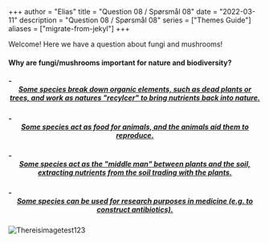 +++
author = "Elias"
title = "Question 08 / Spørsmål 08"
date = "2022-03-11"
description = "Question 08 / Spørsmål 08"
series = ["Themes Guide"]
aliases = ["migrate-from-jekyl"]
+++

Welcome! Here we have a question about fungi and mushrooms!

#### Why are fungi/mushrooms important for nature and biodiversity?

##### - <center> [Some species break down organic elements, such as dead plants or trees, and work as natures "recylcer" to bring nutrients back into nature.](https://biodivgame.github.io/archive/question-2_08_correct/right-answer/) </center>
##### - <center> [Some species act as food for animals, and the animals aid them to reproduce.](https://biodivgame.github.io/archive/question-2_08_correct/right-answer/) </center>
##### - <center> [Some species act as the "middle man" between plants and the soil, extracting nutrients from the soil trading with the plants.](https://biodivgame.github.io/archive/question-2_08_correct/right-answer/) </center>
##### - <center> [Some species can be used for research purposes in medicine (e.g. to construct antibiotics).](https://biodivgame.github.io/archive/question-2_08_correct/right-answer/) </center>


![Thereisimagetest123](/img/decomposition.jpg)	